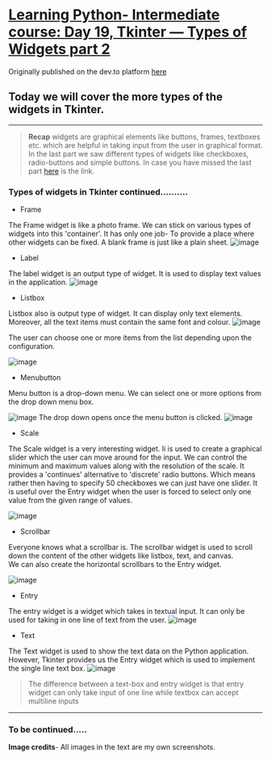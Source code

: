 # [Learning Python- Intermediate course: Day 19, Tkinter — Types of Widgets part 2](https://dev.to/aatmaj/learning-python-intermediate-course-day-19-tkinter-types-of-widgets-part-2-2efp)

Originally published on the dev.to platform [here](https://dev.to/aatmaj/learning-python-intermediate-course-day-19-tkinter-types-of-widgets-part-2-2efp)

Today we will cover the more types of the widgets in Tkinter. 
---
____
>**Recap** widgets are graphical elements like buttons, frames, textboxes etc. which are helpful in taking input from the user in graphical format. In the last part we saw different types of widgets like checkboxes, radio-buttons and simple buttons. In case you have missed the last part [here](https://dev.to/aatmaj/learning-python-intermediate-course-day-18-tkinter-types-of-widgets-part-1-2i6h) is the link.

### Types of widgets in Tkinter continued..........
 

- Frame

The Frame widget is like a photo frame. We can stick on various types of widgets into this 'container'. It has only one job- To provide a place where other widgets can be fixed. A blank frame is just like a plain sheet.
![image](https://dev-to-uploads.s3.amazonaws.com/uploads/articles/efb088akio8smd89091z.png)
 
- Label

The label widget is an output type of widget. It is used to display text values in the application.
![image](https://dev-to-uploads.s3.amazonaws.com/uploads/articles/a3ct3vzs0t5zgepg7whc.png)
 
- Listbox

 Listbox also is output type of widget. It can display only text elements. Moreover, all the text items must contain the same font and colour.
![image](https://dev-to-uploads.s3.amazonaws.com/uploads/articles/j3bfbl8gnpiu6i8v5m4y.png)

The user can choose one or more items from the list depending upon the configuration.

![image](https://dev-to-uploads.s3.amazonaws.com/uploads/articles/138lehicvh1l9eblv65z.png)
 
- Menubutton

Menu button is a drop-down menu. We can select one or more options from the drop down menu box.

![image](https://dev-to-uploads.s3.amazonaws.com/uploads/articles/9d3i38w31i2j2rg7fsdf.png)
 The drop down opens once the menu button is clicked. 
![image](https://dev-to-uploads.s3.amazonaws.com/uploads/articles/qfxiuurtj2skreyh25xy.png)

- Scale

The Scale widget is a very interesting widget. Ii is used to create a graphical slider which the user can move around for the input.
We can control the minimum and maximum values along with the resolution of the scale. It provides a 'continues' alternative to 'discrete' radio buttons. Which means rather then having to specify 50 checkboxes we can just have one slider. It is useful over the Entry widget when the user is forced to select only one value from the given range of values. 

![image](https://dev-to-uploads.s3.amazonaws.com/uploads/articles/vwr96i3v9xy0oq1dedws.png)
-  Scrollbar

Everyone knows what a scrollbar is. The scrollbar widget is used to scroll down the content of the other widgets like listbox, text, and canvas.  
We can also create the horizontal scrollbars to the Entry widget.


![image](https://dev-to-uploads.s3.amazonaws.com/uploads/articles/ajlso7pxwa8mhrmf2m2l.png)
 
- Entry

The entry widget is a widget which takes in textual input.  It can only be used for taking in one line of text from the user.
![image](https://dev-to-uploads.s3.amazonaws.com/uploads/articles/h4qsco9r2a1f9bvej4qn.png)

- Text

The Text widget is used to show the text data on the Python application. However, Tkinter provides us the Entry widget which is used to implement the single line text box.
![image](https://dev-to-uploads.s3.amazonaws.com/uploads/articles/cmxg4d7jn6ijvu93fu84.png)

> The difference between a text-box and entry widget is that entry widget can only take input of one line while textbox can accept multiline inputs 

______
### To be continued.....
**Image credits**- All images in the text are my own screenshots.
